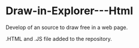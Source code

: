 # Draw-in-Explorer---Html
Develop of an source to draw free in a web page.

.HTML and .JS file added to the repository.
